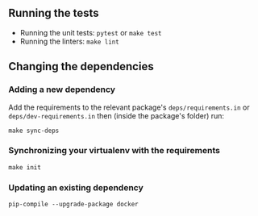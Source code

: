 ## Running the tests

* Running the unit tests: `pytest` or `make test`
* Running the linters: `make lint`

## Changing the dependencies

### Adding a new dependency

Add the requirements to the relevant package's `deps/requirements.in` or `deps/dev-requirements.in`
then (inside the package's folder) run:

    make sync-deps

### Synchronizing your virtualenv with the requirements

    make init

### Updating an existing dependency

    pip-compile --upgrade-package docker
